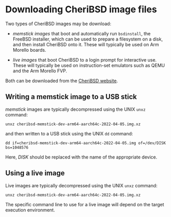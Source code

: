 # Downloading CheriBSD image files

Two types of CheriBSD images may be download:

- *memstick images* that boot and automatically run `bsdinstall`, the FreeBSD
  installer, which can be used to prepare a filesystem on a disk, and then
  install CheriBSD onto it.
  These will typically be used on Arm Morello boards.

- *live images* that boot CheriBSD to a login prompt for interactive use.
  These will typically be used on instruction-set emulators such as QEMU and
  the Arm Morello FVP.

Both can be downloaded from the [CheriBSD website](https://www.cheribsd.org/).

## Writing a memstick image to a USB stick

*memstick* images are typically decompressed using the UNIX `unxz` command:

```
unxz cheribsd-memstick-dev-arm64-aarch64c-2022-04-05.img.xz
````

and then written to a USB stick using the UNIX `dd` command:

```
dd if=cheribsd-memstick-dev-arm64-aarch64c-2022-04-05.img of=/dev/DISK bs=1048576
```

Here, *DISK* should be replaced with the name of the appropriate device.

## Using a live image

Live images are typically decompressed using the UNIX `unxz` command:

```
unxz cheribsd-memstick-dev-arm64-aarch64c-2022-04-05.img.xz
````

The specific command line to use for a live image will depend on the target
execution environment.
